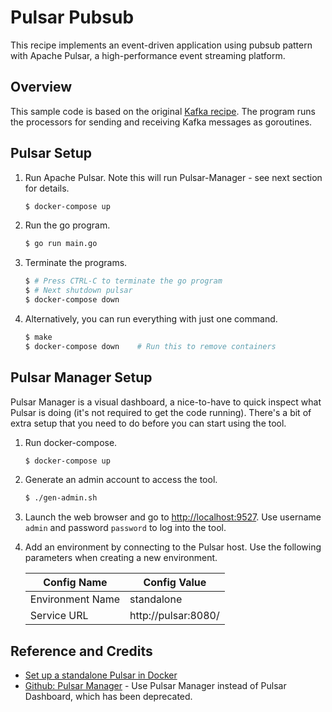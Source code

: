 # Pulsar Pubsub

This recipe implements an event-driven application using pubsub pattern with Apache Pulsar, a high-performance event streaming platform.

## Overview

This sample code is based on the original [Kafka recipe](../kafka-pubsub). The program runs the processors for sending and receiving Kafka messages as goroutines.

## Pulsar Setup

1. Run Apache Pulsar. Note this will run Pulsar-Manager - see next section for details.

   ```bash
   $ docker-compose up
   ```

1. Run the go program.

   ```bash
   $ go run main.go
   ```

1. Terminate the programs.

   ```bash
   $ # Press CTRL-C to terminate the go program
   $ # Next shutdown pulsar
   $ docker-compose down
   ```

1. Alternatively, you can run everything with just one command.

   ```bash
   $ make
   $ docker-compose down    # Run this to remove containers
   ```

## Pulsar Manager Setup

Pulsar Manager is a visual dashboard, a nice-to-have to quick inspect what Pulsar is doing (it's not required to get the code running). There's a bit of extra setup that you need to do before you can start using the tool.

1. Run docker-compose.

   ```bash
   $ docker-compose up
   ```

1. Generate an admin account to access the tool.

   ```bash
   $ ./gen-admin.sh
   ```

1. Launch the web browser and go to <http://localhost:9527>. Use username `admin` and password `password` to log into the tool.

1. Add an environment by connecting to the Pulsar host. Use the following parameters when creating a new environment.

   | Config Name      | Config Value        |
   |------------------|---------------------|
   | Environment Name | standalone          |
   | Service URL      | http://pulsar:8080/ |

## Reference and Credits

* [Set up a standalone Pulsar in Docker](https://pulsar.apache.org/docs/en/standalone-docker/)
* [Github: Pulsar Manager](https://github.com/apache/pulsar-manager) - Use Pulsar Manager instead of Pulsar Dashboard, which has been deprecated.
